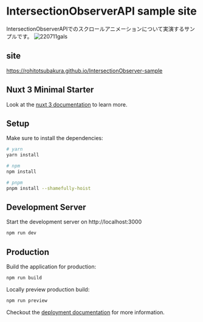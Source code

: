 # IntersectionObserverAPI sample site
IntersectionObserverAPIでのスクロールアニメーションについて実演するサンプルです。
![220711gals](https://user-images.githubusercontent.com/7070710/178165745-42beb7a7-4383-489d-9fbe-e5bab96cf4c9.gif)

## site
https://rohitotsubakura.github.io/IntersectionObserver-sample

## Nuxt 3 Minimal Starter

Look at the [nuxt 3 documentation](https://v3.nuxtjs.org) to learn more.

## Setup

Make sure to install the dependencies:

```bash
# yarn
yarn install

# npm
npm install

# pnpm
pnpm install --shamefully-hoist
```

## Development Server

Start the development server on http://localhost:3000

```bash
npm run dev
```

## Production

Build the application for production:

```bash
npm run build
```

Locally preview production build:

```bash
npm run preview
```

Checkout the [deployment documentation](https://v3.nuxtjs.org/guide/deploy/presets) for more information.
